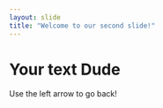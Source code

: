 ```yaml
---
layout: slide
title: "Welcome to our second slide!"
---
```

# Your text Dude
Use the left arrow to go back!
